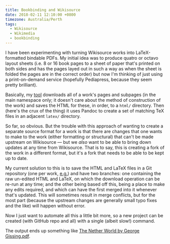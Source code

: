 ```yaml
---
title: Bookbinding and Wikisource
date: 2018-02-11 12:10:00 +0800
timezone: Australia/Perth
tags:
  - Wikisource
  - Wikimedia
  - bookbinding
---
```

I have been experimenting with turning Wikisource works into LaTeX-formatted bindable PDFs.
My initial idea was to produce quatro or octavo layout sheets
(i.e. 8 or 16 book pages to a sheet of paper that's printed on both sides
and has the pages layed out in such a way as when the sheet is folded the pages are in the correct order)
but now I'm thinking of just using a print-on-demand service
(hopefully Pediapress, because they seem pretty brilliant).

Basically, my [tool](https://github.com/samwilson/books-for-binding) downloads all of a work's pages and subpages
(in the main namespace only; it doesn't care about the method of construction of the work)
and saves the HTML for these, in order, to a `html/` directory.
Then (here's the crux of the thing) it uses Pandoc
to create a set of matching TeX files in an adjacent `latex/` directory.

So far, so obvious. But the trouble with this approach of wanting to create a separate source format for a work
is that there are changes that one wants to make to the work
(either formatting or structural) that can't be made upstream on Wikisource
— but we *also* want to be able to bring down updates at any time from Wikisource.
That is to say, this is creating a fork of the work in a different format,
but it's a fork that needs to be able to be kept up to date.

My current solution to this is to save the HTML and LaTeX files in a Git repository
(one per work, [e.g.](https://github.com/samwilson/The_Nether_World)) and have two branches:
one containing the raw un-edited HTML and LaTeX, on which the download operation can be re-run at any time;
and the other being based off this, being a place to make any edits required,
and which can have the first merged into it whenever that's updated.
This will sometimes result in merge conflicts, but for the most part
(because the upstream changes are generally small typo fixes and the like) will happen without error.

Now I just want to automate all this a little bit more, so a new project can be created (with GitHub repo and all)
with a single (albeit slow!) command.

The output ends up something like
[The Nether World by George Gissing.pdf](https://commons.wikimedia.org/wiki/File:The_Nether_World_by_George_Gissing.pdf).
